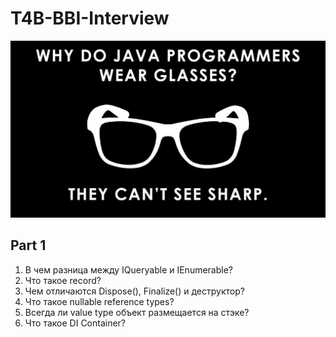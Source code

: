 # T4B-BBI-Interview
![plot](./Resources/joke.jpg)
## Part 1

1. В чем разница между IQueryable и IEnumerable?
2. Что такое record?
3. Чем отличаются Dispose(), Finalize() и деструктор?
4. Что такое nullable reference types?
5. Всегда ли value type объект размещается на стэке?
6. Что такое DI Container?
